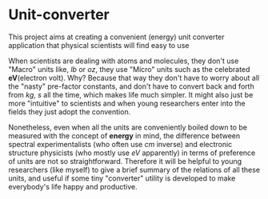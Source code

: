 # Unit-converter
This project aims at creating a convenient (energy) unit converter application that physical scientists will find easy to use

When scientists are dealing with atoms and molecules, they don't use "Macro" units like, *lb* or *oz*, they use "Micro" units such as the celebrated **eV**(electron volt). Why? Because that way they don't have to worry about all the "nasty" pre-factor constants, and don't have to convert back and forth from *kg*, *s* all the time, which makes life much simpler. It might also just be more "intuitive" to scientists and when young researchers enter into the fields they just adopt the convention. 

Nonetheless, even when all the units are conveniently boiled down to be measured with the concept of **energy** in mind, the difference between spectral experimentalists (who often use *cm* inverse) and electronic structure physicists (who mostly use *eV* apparently) in terms of preference of units are not so straightforward. Therefore it will be helpful to young researchers (like myself) to give a brief summary of the relations of all these units, and useful if some tiny "converter" utility is developed to make everybody's life happy and productive.
